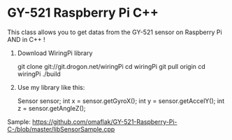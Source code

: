 # GY-521 Raspberry Pi C++
This class allows you to get datas from the GY-521 sensor on Raspberry Pi AND in C++ !

1) Download WiringPi library

    git clone git://git.drogon.net/wiringPi
    cd wiringPi
    git pull origin
    cd wiringPi
    ./build

2) Use my library like this:

    Sensor sensor;
    int x = sensor.getGyroX();
    int y = sensor.getAccelY();
    int z = sensor.getAngleZ();
    
Sample: https://github.com/omaflak/GY-521-Raspberry-Pi-C-/blob/master/libSensorSample.cpp
